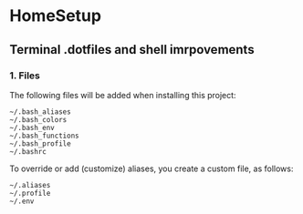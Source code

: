 # HomeSetup
## Terminal .dotfiles and shell imrpovements

### 1. Files

The following files will be added when installing this project:

```
~/.bash_aliases
~/.bash_colors
~/.bash_env
~/.bash_functions
~/.bash_profile
~/.bashrc
```

To override or add (customize) aliases, you create a custom file, as follows:

```
~/.aliases
~/.profile
~/.env
```


